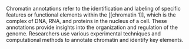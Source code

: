 Chromatin annotations refer to the identification and labeling of specific features or functional elements within the [[chromatin 1]], which is the complex of DNA, RNA, and proteins in the nucleus of a cell. These annotations provide insights into the organization and regulation of the genome. Researchers use various experimental techniques and computational methods to annotate chromatin and identify key elements.
